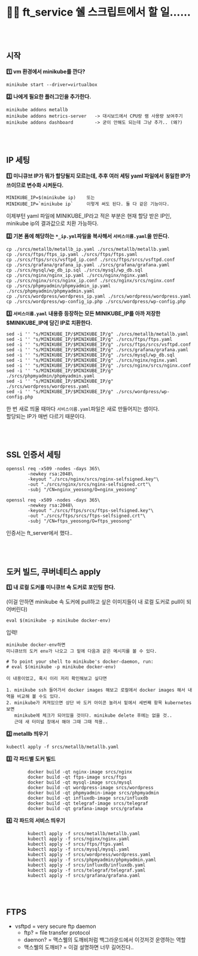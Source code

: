 <br><br>


# 🧘‍♂ ft_service 쉘 스크립트에서 할 일......


<br><br>

## 시작

**1️⃣  vm 환경에서 minikube를 깐다?**

~~~
minikube start --driver=virtualbox
~~~
 
**2️⃣  나에게 필요한 플러그인을 추가한다.**

~~~
minikube addons metallb
minikube addons metrics-server   -> 대시보드에서 CPU랑 램 사용량 보여주기
minikube addons dashboard        -> 굳이 안해도 되는데 그냥 추가.. (왜?)
~~~

<br><br>

## IP 세팅

**1️⃣  미니큐브 IP가 뭐가 할당될지 모르는데, 추후 여러 세팅 yaml 파일에서 동일한 IP가 쓰이므로 변수화 시켜둔다.**

~~~
MINIKUBE_IP=$(minikube ip)    또는
MINIKUBE_IP=`minikube ip`     이렇게 써도 된다. 둘 다 같은 기능이다.    
~~~

이제부턴 yaml 파일에 MINIKUBE_IP라고 적은 부분은 현재 할당 받은 IP인, minikube ip의 결과값으로 치환 가능하다.

**2️⃣  기본 폼에 해당하는 `*_ip.yml`파일을 복사해서 `서비스이름.yaml`을 만든다.**

~~~
cp ./srcs/metallb/metallb_ip.yaml ./srcs/metallb/metallb.yaml
cp ./srcs/ftps/ftps_ip.yaml ./srcs/ftps/ftps.yaml
cp ./srcs/ftps/srcs/vsftpd_ip.conf ./srcs/ftps/srcs/vsftpd.conf
cp ./srcs/grafana/grafana_ip.yaml ./srcs/grafana/grafana.yaml
cp ./srcs/mysql/wp_db_ip.sql ./srcs/mysql/wp_db.sql
cp ./srcs/nginx/nginx_ip.yaml ./srcs/nginx/nginx.yaml
cp ./srcs/nginx/srcs/nginx_ip.conf ./srcs/nginx/srcs/nginx.conf
cp ./srcs/phpmyadmin/phpmyadmin_ip.yaml ./srcs/phpmyadmin/phpmyadmin.yaml
cp ./srcs/wordpress/wordpress_ip.yaml ./srcs/wordpress/wordpress.yaml
cp ./srcs/wordpress/wp-config_ip.php ./srcs/wordpress/wp-config.php 
~~~

**3️⃣  `서비스이름.yaml` 내용중 등장하는 모든 MINIKUBE_IP를 아까 저장한 $MINIKUBE_IP에 담긴 IP로 치환한다.**

~~~
sed -i '' "s/MINIKUBE_IP/$MINIKUBE_IP/g" ./srcs/metallb/metallb.yaml
sed -i '' "s/MINIKUBE_IP/$MINIKUBE_IP/g" ./srcs/ftps/ftps.yaml
sed -i '' "s/MINIKUBE_IP/$MINIKUBE_IP/g" ./srcs/ftps/srcs/vsftpd.conf
sed -i '' "s/MINIKUBE_IP/$MINIKUBE_IP/g" ./srcs/grafana/grafana.yaml
sed -i '' "s/MINIKUBE_IP/$MINIKUBE_IP/g" ./srcs/mysql/wp_db.sql
sed -i '' "s/MINIKUBE_IP/$MINIKUBE_IP/g" ./srcs/nginx/nginx.yaml
sed -i '' "s/MINIKUBE_IP/$MINIKUBE_IP/g" ./srcs/nginx/srcs/nginx.conf
sed -i '' "s/MINIKUBE_IP/$MINIKUBE_IP/g" ./srcs/phpmyadmin/phpmyadmin.yaml
sed -i '' "s/MINIKUBE_IP/$MINIKUBE_IP/g" ./srcs/wordpress/wordpress.yaml
sed -i '' "s/MINIKUBE_IP/$MINIKUBE_IP/g" ./srcs/wordpress/wp-config.php 
~~~

한 번 새로 띄울 때마다 `서비스이름.yaml`파일은 새로 만들어지는 셈이다. <br>
할당되는 IP가 매번 다르기 때문이다.

<br><br>

## SSL 인증서 세팅

~~~
openssl req -x509 -nodes -days 365\
		-newkey rsa:2048\
		-keyout "./srcs/nginx/srcs/nginx-selfsigned.key"\
		-out "./srcs/nginx/srcs/nginx-selfsigned.crt"\
		-subj "/CN=nginx_yeosong/O=nginx_yeosong"

openssl req -x509 -nodes -days 365\
		-newkey rsa:2048\
		-keyout "./srcs/ftps/srcs/ftps-selfsigned.key"\
		-out "./srcs/ftps/srcs/ftps-selfsigned.crt"\
		-subj "/CN=ftps_yeosong/O=ftps_yeosong"
~~~

인증서는 ft_server에서 했다..

<br><br>



## 도커 빌드, 쿠버네티스 apply

**1️⃣  내 로컬 도커를 미니큐브 속 도커로 포인팅 한다.**

(이걸 안하면 minikube 속 도커에 pull하고 싶은 이미지들이 내 로컬 도커로 pull이 되어버린다)

~~~
eval $(minikube -p minikube docker-env)
~~~

입력!


~~~
minikube docker-env하면
미니큐브의 도커 env가 나오고 그 밑에 다음과 같은 메시지를 볼 수 있다.

# To point your shell to minikube's docker-daemon, run:
# eval $(minikube -p minikube docker-env)

이 내용이었고, 혹시 이리 저리 확인해보고 싶다면

1. minikube ssh 들어가서 docker images 해보고 로컬에서 docker images 해서 내역을 비교해 볼 수도 있다.
2. minikube가 켜져있으면 상단 바 도커 아이콘 눌러서 밑에서 세번째 항목 kubernetes 보면
   minikube에 체크가 되어있을 것이다. minikube delete 후에는 없을 것..
   근데 새 터미널 창에서 해야 그때 그때 적용..
~~~

**2️⃣  metallb 띄우기**

~~~
kubectl apply -f srcs/metallb/metallb.yaml
~~~

**3️⃣  각 파드별 도커 빌드**

~~~
        docker build -qt nginx-image srcs/nginx
        docker build -qt ftps-image srcs/ftps
        docker build -qt mysql-image srcs/mysql
        docker build -qt wordpress-image srcs/wordpress
        docker build -qt phpmyadmin-image srcs/phpmyadmin
        docker build -qt influxdb-image srcs/influxdb
        docker build -qt telegraf-image srcs/telegraf
        docker build -qt grafana-image srcs/grafana
~~~

**4️⃣  각 파드의 서비스 띄우기**

~~~
        kubectl apply -f srcs/metallb/metallb.yaml
        kubectl apply -f srcs/nginx/nginx.yaml
        kubectl apply -f srcs/ftps/ftps.yaml
        kubectl apply -f srcs/mysql/mysql.yaml
        kubectl apply -f srcs/wordpress/wordpress.yaml
        kubectl apply -f srcs/phpmyadmin/phpmyadmin.yaml
        kubectl apply -f srcs/influxdb/influxdb.yaml
        kubectl apply -f srcs/telegraf/telegraf.yaml
        kubectl apply -f srcs/grafana/grafana.yaml
~~~


<br><br>

## FTPS

- vsftpd = very secure ftp daemon
  - ftp? = file transfer protocol
  - daemon? = 맥스웰의 도깨비처럼 백그라운드에서 이것저것 운영하는 역할 
  - 맥스웰의 도깨비? = 이걸 설명하면 너무 길어진다..
